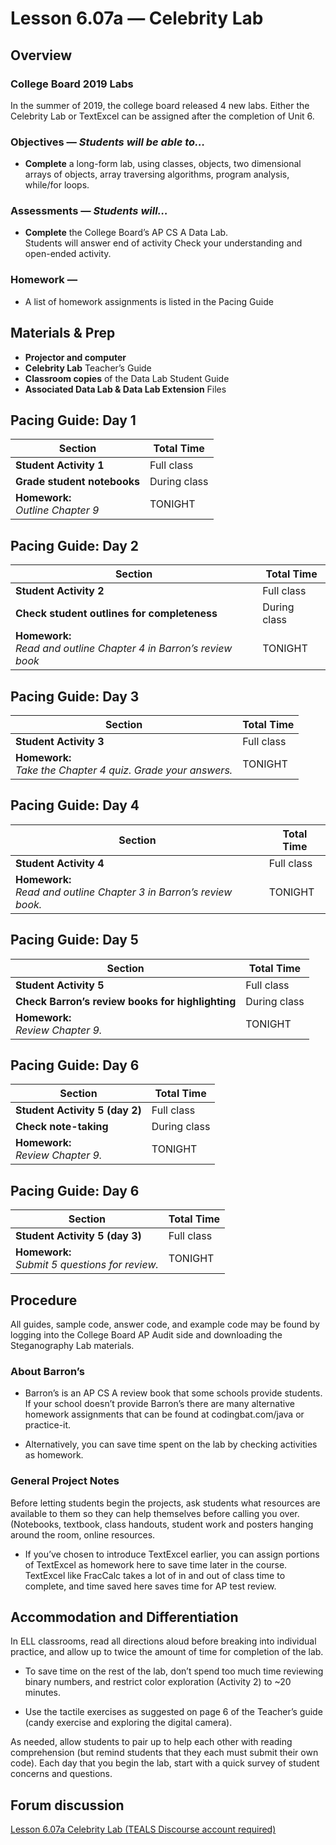Lesson 6.07a — Celebrity Lab
====================================================================================================

Overview
--------
### College Board 2019 Labs
In the summer of 2019, the college board released 4 new labs.  Either the Celebrity Lab or TextExcel can be assigned after the completion of Unit 6.

### Objectives — _Students will be able to…_
- **Complete** a long-form lab, using classes, objects, two dimensional arrays of objects, array traversing algorithms, program analysis, while/for loops.

### Assessments — _Students will…_
- **Complete** the College Board’s AP CS A Data Lab.<br>Students will answer end of activity Check your understanding and open-ended activity.

### Homework —
- A list of homework assignments is listed in the Pacing Guide


Materials & Prep
----------------
- **Projector and computer**
- **Celebrity Lab** Teacher’s Guide
- **Classroom copies** of the Data Lab Student Guide
- **Associated Data Lab & Data Lab Extension** Files


Pacing Guide: Day 1
-------------------
| Section                              | Total Time
|--------------------------------------|-----------
| **Student Activity 1**               | Full class
| **Grade student notebooks**          | During class
| **Homework:**<br>_Outline Chapter 9_ | TONIGHT


Pacing Guide: Day 2
-------------------
| Section                                                               | Total Time
|-----------------------------------------------------------------------|-----------
| **Student Activity 2**                                                | Full class
| **Check student outlines for completeness**                           | During class
| **Homework:**<br>_Read and outline Chapter 4 in Barron’s review book_ | TONIGHT


Pacing Guide: Day 3
-------------------
| Section                                                               | Total Time
|-----------------------------------------------------------------------|-----------
| **Student Activity 3**                                                | Full class
| **Homework:**<br>_Take the Chapter 4 quiz. Grade your answers._       | TONIGHT


Pacing Guide: Day 4
-------------------
| Section                                                                | Total Time
|------------------------------------------------------------------------|-----------
| **Student Activity 4**                                                 | Full class
| **Homework:**<br>_Read and outline Chapter 3 in Barron’s review book._ | TONIGHT


Pacing Guide: Day 5
-------------------
| Section | Total Time
|---------|-----------
| **Student Activity 5**               | Full class
| **Check Barron’s review books for highlighting** | During class
| **Homework:**<br>_Review Chapter 9._ | TONIGHT


Pacing Guide: Day 6
-------------------
| Section | Total Time
|---------|-----------
| **Student Activity 5 (day 2)**               | Full class
| **Check note-taking** | During class
| **Homework:**<br>_Review Chapter 9._ | TONIGHT


Pacing Guide: Day 6
-------------------
| Section | Total Time
|---------|-----------
| **Student Activity 5 (day 3)**               | Full class
| **Homework:**<br>_Submit 5 questions for review._ | TONIGHT


Procedure
---------
All guides, sample code, answer code, and example code may be found by logging into the College Board AP Audit side and downloading the Steganography Lab materials.


### About Barron’s
- Barron’s is an AP CS A review book that some schools provide students. If your school doesn’t
  provide Barron’s there are many alternative homework assignments that can be found at
  codingbat.com/java or practice-it.

- Alternatively, you can save time spent on the lab by checking activities as homework.

### General Project Notes
Before letting students begin the projects, ask students what resources are available to them so
they can help themselves before calling you over. (Notebooks, textbook, class handouts, student work
and posters hanging around the room, online resources.

- If you’ve chosen to introduce TextExcel earlier, you can assign portions of TextExcel as homework
  here to save time later in the course. TextExcel like FracCalc takes a lot of in and out of class
  time to complete, and time saved here saves time for AP test review.


Accommodation and Differentiation
---------------------------------
In ELL classrooms, read all directions aloud before breaking into individual practice, and allow up
to twice the amount of time for completion of the lab.

- To save time on the rest of the lab, don’t spend too much time reviewing binary numbers, and
  restrict color exploration (Activity 2) to ~20 minutes.

- Use the tactile exercises as suggested on page 6 of the Teacher’s guide (candy exercise and
  exploring the digital camera).

As needed, allow students to pair up to help each other with reading comprehension (but remind
students that they each must submit their own code). Each day that you begin the lab, start with a
quick survey of student concerns and questions.


Forum discussion
----------------
[Lesson 6.07a Celebrity Lab (TEALS Discourse account required)](http://forums.tealsk12.org/c/unit-6/6-07a-celebrity-lab)
